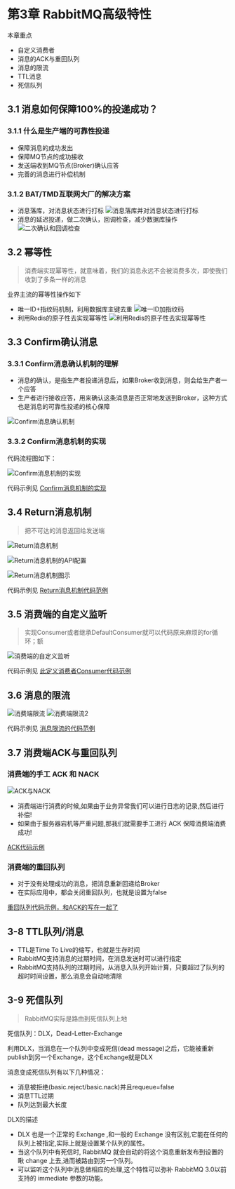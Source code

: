 # 第3章 RabbitMQ高级特性

本章重点

+ 自定义消费者
+ 消息的ACK与重回队列
+ 消息的限流
+ TTL消息
+ 死信队列

## 3.1 消息如何保障100%的投递成功？

### 3.1.1 什么是生产端的可靠性投递

+ 保障消息的成功发出
+ 保障MQ节点的成功接收
+ 发送端收到MQ节点(Broker)确认应答
+ 完善的消息进行补偿机制

### 3.1.2 BAT/TMD互联网大厂的解决方案

+ 消息落库，对消息状态进行打标
  ![消息落库并对消息状态进行打标](images/消息落库并对消息状态进行打标.png)
+ 消息的延迟投递，做二次确认，回调检查，减少数据库操作
  ![二次确认和回调检查](images/二次确认和回调检查.png)

## 3.2 幂等性

> 消费端实现幂等性，就意味着，我们的消息永远不会被消费多次，即使我们收到了多条一样的消息

业界主流的幂等性操作如下

+ 唯一ID+指纹码机制，利用数据库主键去重
  ![唯一ID加指纹码](images/唯一ID加指纹码.png)
+ 利用Redis的原子性去实现幂等性
  ![利用Redis的原子性去实现幂等性](images/利用Redis的原子性去实现幂等性.png)

## 3.3 Confirm确认消息

### 3.3.1 Confirm消息确认机制的理解

+ 消息的确认，是指生产者投递消息后，如果Broker收到消息，则会给生产者一个应答
+ 生产者进行接收应答，用来确认这条消息是否正常地发送到Broker，这种方式也是消息的可靠性投递的核心保障

![Confirm消息确认机制](images/Confirm消息确认机制.png) 

### 3.3.2 Confirm消息机制的实现

代码流程图如下：

![Confirm消息机制的实现](images/Confirm消息机制的实现.png)

代码示例见 [Confirm消息机制的实现](code/rabbitmqdemo/src/main/java/com/huawei/l00379880/rabbitmqdemo/confirm)

## 3.4 Return消息机制

> 把不可达的消息返回给发送端

![Return消息机制](images/Return消息机制.png)

![Return消息机制的API配置](images/Return消息机制的API配置.png)

![Return消息机制图示](images/Return消息机制图示.png)

代码示例见 [Return消息机制代码范例](code/rabbitmqdemo/src/main/java/com/huawei/l00379880/rabbitmqdemo/returnlistener)

## 3.5 消费端的自定义监听

> 实现Consumer或者继承DefaultConsumer就可以代码原来麻烦的for循环；额

![消费端的自定义监听](images/消费端的自定义监听.png)

代码示例见 [此定义消费者Consumer代码范例](code/rabbitmqdemo/src/main/java/com/huawei/l00379880/rabbitmqdemo/consumer)

## 3.6 消息的限流

![消费端限流](images/消费端限流.png)
![消费端限流2](images/消费端限流2.png)

代码示例见 [消息限流的代码范例](code/rabbitmqdemo/src/main/java/com/huawei/l00379880/rabbitmqdemo/limit)

## 3.7 消费端ACK与重回队列

### 消费端的手工 ACK 和 NACK

![ACK与NACK](images/ACK与NACK.png)

+ 消费端进行消费的时候,如果由于业务异常我们可以进行日志的记录,然后进行补偿!
+ 如果由于服务器宕机等严重问题,那我们就需要手工进行 ACK 保障消费端消费成功!

[ACK代码示例](code/rabbitmqdemo/src/main/java/com/huawei/l00379880/rabbitmqdemo/ack)

### 消费端的重回队列

+ 对于没有处理成功的消息，把消息重新回递给Broker
+ 在实际应用中，都会关闭重回队列，也就是设置为false

[重回队列代码示例，和ACK的写在一起了](code/rabbitmqdemo/src/main/java/com/huawei/l00379880/rabbitmqdemo/ack)

## 3-8 TTL队列/消息

+ TTL是Time To Live的缩写，也就是生存时间
+ RabbitMQ支持消息的过期时间，在消息发送时可以进行指定
+ RabbitMQ支持队列的过期时间，从消息入队列开始计算，只要超过了队列的超时时间设置，那么消息会自动地清除

## 3-9 死信队列

> RabbitMQ实际是路由到死信队列上地

死信队列：DLX，Dead-Letter-Exchange

利用DLX，当消息在一个队列中变成死信(dead message)之后，它能被重新publish到另一个Exchange，这个Exchange就是DLX

消息变成死信队列有以下几种情况：

+ 消息被拒绝(basic.reject/basic.nack)并且requeue=false
+ 消息TTL过期
+ 队列达到最大长度

DLX的描述

+ DLX 也是一个正常的 Exchange ,和一般的 Exchange 没有区别,它能在任何的队列上被指定,实际上就是设置某个队列的属性。
+ 当这个队列中有死信时, RabbitMQ 就会自动的将这个消息重新发布到设置的瞅 change 上去,进而被路由到另一个队列。
+ 可以监听这个队列中消息做相应的处理,这个特性可以弥补 RabbitMQ 3.0以前支持的 immediate 参数的功能。

